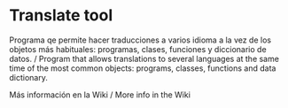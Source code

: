 # Translate tool

Programa qe permite hacer traducciones a varios idioma a la vez de los objetos más habituales: programas, clases, funciones y diccionario de datos. / Program that allows translations to several languages at the same time of the most common objects: programs, classes, functions and data dictionary.

Más información en la Wiki / More info in the Wiki  
